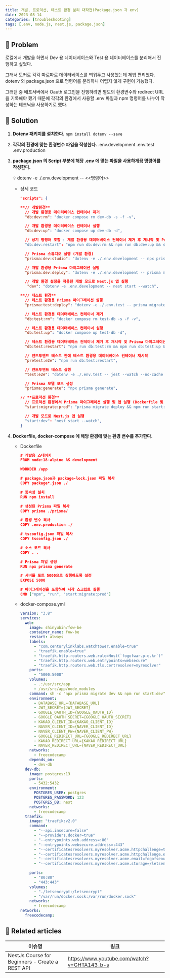 ```yaml
---
title: 개발, 프로덕션, 테스트 환경 분리 대작전(Package.json 과 env)
date: 2023-08-14
categories: [troubleshooting]
tags: [.env, node.js, nest.js, package.json]
---
```


## 🤔 Problem

로컬에서 개발을 하면서 Dev 용 데이터베이스와 Test 용 데이터베이스를 분리해서 진행하고 싶었다.

그래서 도커로 각각 따로따로 데이터베이스를 띄워두고 사용했는데 제법 편리했다. dotenv 와 package.json 으로 명령어를 분리하니 어렵지 않게 구현이 가능했다.

그러던 중 배포서버에서 Oauth 로그인을 진행하려면 별도의 환경변수와 redirect URL을 기록해야 했기 때문에 각각의 환경에서 사용할 .env 파일과 npm 명령어를 나누어 작성하는 테크닉을 사용하기로 했다.

## 🌱 Solution

1. **Dotenv 패키지를 설치한다.**
   `npm install dotenv --save`
2. **각각의 환경에 맞는 환경변수 파일을 작성한다.**
   .env.development
   .env.test
   .env.production
3. **package.json 의 Script 부분에 해당 .env 에 맞는 파일을 사용하게끔 명령어를 작성한다.**

   <aside>
   💡 dotenv -e ./.env.development -- <<명령어>>

   </aside>

   - 상세 코드
     [](https://github.com/fog-of-war/dev-be/blob/dev/package.json)

     ```json
     "scripts": {

     **// 개발환경**
       // 개발 환경용 데이터베이스 컨테이너 제거
       "db:dev:rm": "docker compose rm dev-db -s -f -v",

       // 개발 환경용 데이터베이스 컨테이너 실행
       "db:dev:up": "docker compose up dev-db -d",

       // 상기 명령어 조합 : 개발 환경용 데이터베이스 컨테이너 제거 후 재시작 및 Prisma 마이그레이션 실행
       "db:dev:restart": "npm run db:dev:rm && npm run db:dev:up && sleep 1 && npm run prisma:dev:deploy",

       // Prisma 스튜디오 실행 (개발 환경)
       "prisma:dev:studio": "dotenv -e ./.env.development -- npx prisma studio",

       // 개발 환경용 Prisma 마이그레이션 실행
       "prisma:dev:deploy": "dotenv -e ./.env.development -- prisma migrate dev",

       // 개발 환경 설정을 적용한 개발 모드로 Nest.js 앱 실행
     	"dev": "dotenv -e .env.development -- nest start --watch",

     **// 테스트 환경**
       // 테스트 환경용 Prisma 마이그레이션 실행
       "prisma:test:deploy": "dotenv -e ./.env.test -- prisma migrate deploy",

       // 테스트 환경용 데이터베이스 컨테이너 제거
       "db:test:rm": "docker compose rm test-db -s -f -v",

       // 테스트 환경용 데이터베이스 컨테이너 실행
       "db:test:up": "docker compose up test-db -d",

       // 테스트 환경용 데이터베이스 컨테이너 제거 후 재시작 및 Prisma 마이그레이션 실행
       "db:test:restart": "npm run db:test:rm && npm run db:test:up && sleep 1 && npm run prisma:test:deploy",

       // 엔드투엔드 테스트 전에 테스트 환경용 데이터베이스 컨테이너 재시작
       "pretest:e2e": "npm run db:test:restart",

       // 엔드투엔드 테스트 실행
       "test:e2e": "dotenv -e ./.env.test -- jest --watch --no-cache --config ./test/jest-e2e.json",

       // Prisma 모델 코드 생성
       "prisma:generate": "npx prisma generate",

     // **프로덕션 환경**
       // 프로덕션 환경에서 Prisma 마이그레이션 실행 및 앱 실행 (Dockerfile 및 docker-compose.yml에서 사용)
       "start:migrate:prod": "prisma migrate deploy && npm run start:prod"

       // 개발 모드로 Nest.js 앱 실행
       "start:dev": "nest start --watch",
     }
     ```

4. **Dockerfile, docker-compose 에 해당 환경에 맞는 환경 변수를 추가한다.**

   - Dockerfile

     ```json
     # 개발용 스테이지
     FROM node:18-alpine AS development

     WORKDIR /app

     # package.json과 package-lock.json 파일 복사
     COPY package*.json ./

     # 종속성 설치
     RUN npm install

     # 생성된 Prisma 파일 복사
     COPY prisma ./prisma/

     # 환경 변수 복사
     COPY .env.production ./

     # tsconfig.json 파일 복사
     COPY tsconfig.json ./

     # 소스 코드 복사
     COPY . .

     # Prisma 파일 생성
     RUN npx prisma generate

     # 서버를 포트 5000으로 실행하도록 설정
     EXPOSE 5000

     # 마이그레이션을 포함하여 시작 스크립트 실행
     CMD ["npm", "run", "start:migrate:prod"]
     ```

   - docker-compose.yml

     ```yaml
     version: "3.8"
     services:
       web:
         image: shinyubin/fow-be
         container_name: fow-be
         restart: always
         labels:
           - "com.centurylinklabs.watchtower.enable=true"
           - "traefik.enable=true"
           - "traefik.http.routers.web.rule=Host(`fogofwar.p-e.kr`)"
           - "traefik.http.routers.web.entrypoints=websecure"
           - "traefik.http.routers.web.tls.certresolver=myresolver"
         ports:
           - "5000:5000"
         volumes:
           - .:/usr/src/app
           - /usr/src/app/node_modules
         command: sh -c "npx prisma migrate dev && npm run start:dev"
         environment:
           - DATABASE_URL={DATABASE_URL}
           - JWT_SECRET={JWT_SECRET}
           - GOOGLE_OAUTH_ID={GOOGLE_OAUTH_ID}
           - GOOGLE_OAUTH_SECRET={GOOGLE_OAUTH_SECRET}
           - KAKAO_CLIENT_ID={KAKAO_CLIENT_ID}
           - NAVER_CLIENT_ID={NAVER_CLIENT_ID}
           - NAVER_CLIENT_PW={NAVER_CLIENT_PW}
           - GOOGLE_REDIRECT_URL={GOOGLE_REDIRECT_URL}
           - KAKAO_REDIRECT_URL={KAKAO_REDIRECT_URL}
           - NAVER_REDIRECT_URL={NAVER_REDIRECT_URL}
         networks:
           - freecodecamp
         depends_on:
           - dev-db
       dev-db:
         image: postgres:13
         ports:
           - 5432:5432
         environment:
           POSTGRES_USER: postgres
           POSTGRES_PASSWORD: 123
           POSTGRES_DB: nest
         networks:
           - freecodecamp
       traefik:
         image: "traefik:v2.0"
         command:
           - "--api.insecure=false"
           - "--providers.docker=true"
           - "--entrypoints.web.address=:80"
           - "--entrypoints.websecure.address=:443"
           - "--certificatesresolvers.myresolver.acme.httpchallenge=true"
           - "--certificatesresolvers.myresolver.acme.httpchallenge.entrypoint=web"
           - "--certificatesresolvers.myresolver.acme.email=fogofseoul@gmail.com"
           - "--certificatesresolvers.myresolver.acme.storage=/letsencrypt/acme.json"

         ports:
           - "80:80"
           - "443:443"
         volumes:
           - "./letsencrypt:/letsencrypt"
           - "/var/run/docker.sock:/var/run/docker.sock"
         networks:
           - freecodecamp
     networks:
       freecodecamp:
     ```

## 📎 Related articles

| 이슈명                                          | 링크                                        |
| ----------------------------------------------- | ------------------------------------------- |
| NestJs Course for Beginners - Create a REST API | https://www.youtube.com/watch?v=GHTA143_b-s |
